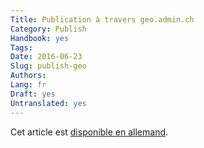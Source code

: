 ```yaml
---
Title: Publication à travers geo.admin.ch
Category: Publish
Handbook: yes
Tags:
Date: 2016-06-23
Slug: publish-geo
Authors:
Lang: fr
Draft: yes
Untranslated: yes
---
```


Cet article est [disponible en allemand](/de/publish/publish-geo).

